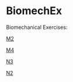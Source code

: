BiomechEx
=========

Biomechanical Exercises:

[M2](http://nbviewer.ipython.org/github/ojon/BiomechEx/blob/master/M2.ipynb)

[M4](http://nbviewer.ipython.org/github/ojon/BiomechEx/blob/master/M4.ipynb)

[N3](http://nbviewer.ipython.org/github/ojon/BiomechEx/blob/master/N3.ipynb)

[N2](http://nbviewer.ipython.org/github/ojon/BiomechEx/blob/master/N2.ipynb)

